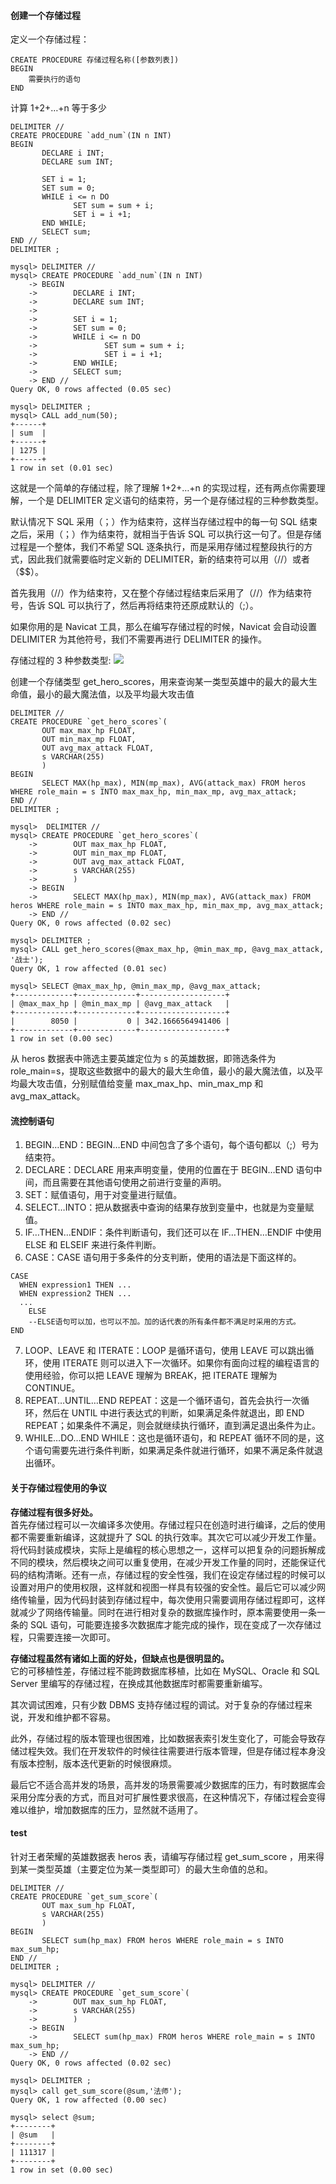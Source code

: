 #### 创建一个存储过程
定义一个存储过程：
```
CREATE PROCEDURE 存储过程名称([参数列表])
BEGIN
    需要执行的语句
END    
```
计算 1+2+…+n 等于多少
```
DELIMITER //
CREATE PROCEDURE `add_num`(IN n INT)
BEGIN
       DECLARE i INT;
       DECLARE sum INT;
       
       SET i = 1;
       SET sum = 0;
       WHILE i <= n DO
              SET sum = sum + i;
              SET i = i +1;
       END WHILE;
       SELECT sum;
END //
DELIMITER ;

mysql> DELIMITER //
mysql> CREATE PROCEDURE `add_num`(IN n INT)
    -> BEGIN
    ->        DECLARE i INT;
    ->        DECLARE sum INT;
    ->
    ->        SET i = 1;
    ->        SET sum = 0;
    ->        WHILE i <= n DO
    ->               SET sum = sum + i;
    ->               SET i = i +1;
    ->        END WHILE;
    ->        SELECT sum;
    -> END //
Query OK, 0 rows affected (0.05 sec)

mysql> DELIMITER ;
mysql> CALL add_num(50);
+------+
| sum  |
+------+
| 1275 |
+------+
1 row in set (0.01 sec)

```
这就是一个简单的存储过程，除了理解 1+2+…+n 的实现过程，还有两点你需要理解，一个是 DELIMITER 定义语句的结束符，另一个是存储过程的三种参数类型。

默认情况下 SQL 采用（；）作为结束符，这样当存储过程中的每一句 SQL 结束之后，采用（；）作为结束符，就相当于告诉 SQL 可以执行这一句了。但是存储过程是一个整体，我们不希望 SQL 逐条执行，而是采用存储过程整段执行的方式，因此我们就需要临时定义新的 DELIMITER，新的结束符可以用（//）或者（$$）。

首先我用（//）作为结束符，又在整个存储过程结束后采用了（//）作为结束符号，告诉 SQL 可以执行了，然后再将结束符还原成默认的（;）。

如果你用的是 Navicat 工具，那么在编写存储过程的时候，Navicat 会自动设置 DELIMITER 为其他符号，我们不需要再进行 DELIMITER 的操作。

存储过程的 3 种参数类型:
![](images/6.png)

创建一个存储类型 get_hero_scores，用来查询某一类型英雄中的最大的最大生命值，最小的最大魔法值，以及平均最大攻击值
```
DELIMITER //
CREATE PROCEDURE `get_hero_scores`(
       OUT max_max_hp FLOAT,
       OUT min_max_mp FLOAT,
       OUT avg_max_attack FLOAT,  
       s VARCHAR(255)
       )
BEGIN
       SELECT MAX(hp_max), MIN(mp_max), AVG(attack_max) FROM heros WHERE role_main = s INTO max_max_hp, min_max_mp, avg_max_attack;
END //
DELIMITER ;

mysql>  DELIMITER //
mysql> CREATE PROCEDURE `get_hero_scores`(
    ->        OUT max_max_hp FLOAT,
    ->        OUT min_max_mp FLOAT,
    ->        OUT avg_max_attack FLOAT,
    ->        s VARCHAR(255)
    ->        )
    -> BEGIN
    ->        SELECT MAX(hp_max), MIN(mp_max), AVG(attack_max) FROM heros WHERE role_main = s INTO max_max_hp, min_max_mp, avg_max_attack;
    -> END //
Query OK, 0 rows affected (0.02 sec)

mysql> DELIMITER ;
mysql> CALL get_hero_scores(@max_max_hp, @min_max_mp, @avg_max_attack, '战士');
Query OK, 1 row affected (0.01 sec)

mysql> SELECT @max_max_hp, @min_max_mp, @avg_max_attack;
+-------------+-------------+-------------------+
| @max_max_hp | @min_max_mp | @avg_max_attack   |
+-------------+-------------+-------------------+
|        8050 |           0 | 342.1666564941406 |
+-------------+-------------+-------------------+
1 row in set (0.00 sec)
```
从 heros 数据表中筛选主要英雄定位为 s 的英雄数据，即筛选条件为 role_main=s，提取这些数据中的最大的最大生命值，最小的最大魔法值，以及平均最大攻击值，分别赋值给变量 max_max_hp、min_max_mp 和 avg_max_attack。

#### 流控制语句
1. BEGIN…END：BEGIN…END 中间包含了多个语句，每个语句都以（;）号为结束符。
2. DECLARE：DECLARE 用来声明变量，使用的位置在于 BEGIN…END 语句中间，而且需要在其他语句使用之前进行变量的声明。
3. SET：赋值语句，用于对变量进行赋值。
4. SELECT…INTO：把从数据表中查询的结果存放到变量中，也就是为变量赋值。
5. IF…THEN…ENDIF：条件判断语句，我们还可以在 IF…THEN…ENDIF 中使用 ELSE 和 ELSEIF 来进行条件判断。
6. CASE：CASE 语句用于多条件的分支判断，使用的语法是下面这样的。
```
CASE 
  WHEN expression1 THEN ...
  WHEN expression2 THEN ...
  ...
    ELSE 
    --ELSE语句可以加，也可以不加。加的话代表的所有条件都不满足时采用的方式。
END
```
7. LOOP、LEAVE 和 ITERATE：LOOP 是循环语句，使用 LEAVE 可以跳出循环，使用 ITERATE 则可以进入下一次循环。如果你有面向过程的编程语言的使用经验，你可以把 LEAVE 理解为 BREAK，把 ITERATE 理解为 CONTINUE。
8. REPEAT…UNTIL…END REPEAT：这是一个循环语句，首先会执行一次循环，然后在 UNTIL 中进行表达式的判断，如果满足条件就退出，即 END REPEAT；如果条件不满足，则会就继续执行循环，直到满足退出条件为止。
9. WHILE…DO…END WHILE：这也是循环语句，和 REPEAT 循环不同的是，这个语句需要先进行条件判断，如果满足条件就进行循环，如果不满足条件就退出循环。

#### 关于存储过程使用的争议
**存储过程有很多好处。**<br>
首先存储过程可以一次编译多次使用。存储过程只在创造时进行编译，之后的使用都不需要重新编译，这就提升了 SQL 的执行效率。其次它可以减少开发工作量。将代码封装成模块，实际上是编程的核心思想之一，这样可以把复杂的问题拆解成不同的模块，然后模块之间可以重复使用，在减少开发工作量的同时，还能保证代码的结构清晰。还有一点，存储过程的安全性强，我们在设定存储过程的时候可以设置对用户的使用权限，这样就和视图一样具有较强的安全性。最后它可以减少网络传输量，因为代码封装到存储过程中，每次使用只需要调用存储过程即可，这样就减少了网络传输量。同时在进行相对复杂的数据库操作时，原本需要使用一条一条的 SQL 语句，可能要连接多次数据库才能完成的操作，现在变成了一次存储过程，只需要连接一次即可。

**存储过程虽然有诸如上面的好处，但缺点也是很明显的。**<br>
它的可移植性差，存储过程不能跨数据库移植，比如在 MySQL、Oracle 和 SQL Server 里编写的存储过程，在换成其他数据库时都需要重新编写。

其次调试困难，只有少数 DBMS 支持存储过程的调试。对于复杂的存储过程来说，开发和维护都不容易。

此外，存储过程的版本管理也很困难，比如数据表索引发生变化了，可能会导致存储过程失效。我们在开发软件的时候往往需要进行版本管理，但是存储过程本身没有版本控制，版本迭代更新的时候很麻烦。

最后它不适合高并发的场景，高并发的场景需要减少数据库的压力，有时数据库会采用分库分表的方式，而且对可扩展性要求很高，在这种情况下，存储过程会变得难以维护，增加数据库的压力，显然就不适用了。

#### test
针对王者荣耀的英雄数据表 heros 表，请编写存储过程 get_sum_score ，用来得到某一类型英雄（主要定位为某一类型即可）的最大生命值的总和。
```
DELIMITER //
CREATE PROCEDURE `get_sum_score`(
       OUT max_sum_hp FLOAT,  
       s VARCHAR(255)
       )
BEGIN
       SELECT sum(hp_max) FROM heros WHERE role_main = s INTO max_sum_hp;
END //
DELIMITER ;

mysql> DELIMITER //
mysql> CREATE PROCEDURE `get_sum_score`(
    ->        OUT max_sum_hp FLOAT,
    ->        s VARCHAR(255)
    ->        )
    -> BEGIN
    ->        SELECT sum(hp_max) FROM heros WHERE role_main = s INTO max_sum_hp;
    -> END //
Query OK, 0 rows affected (0.02 sec)

mysql> DELIMITER ;
mysql> call get_sum_score(@sum,'法师');
Query OK, 1 row affected (0.00 sec)

mysql> select @sum;
+--------+
| @sum   |
+--------+
| 111317 |
+--------+
1 row in set (0.00 sec)
```